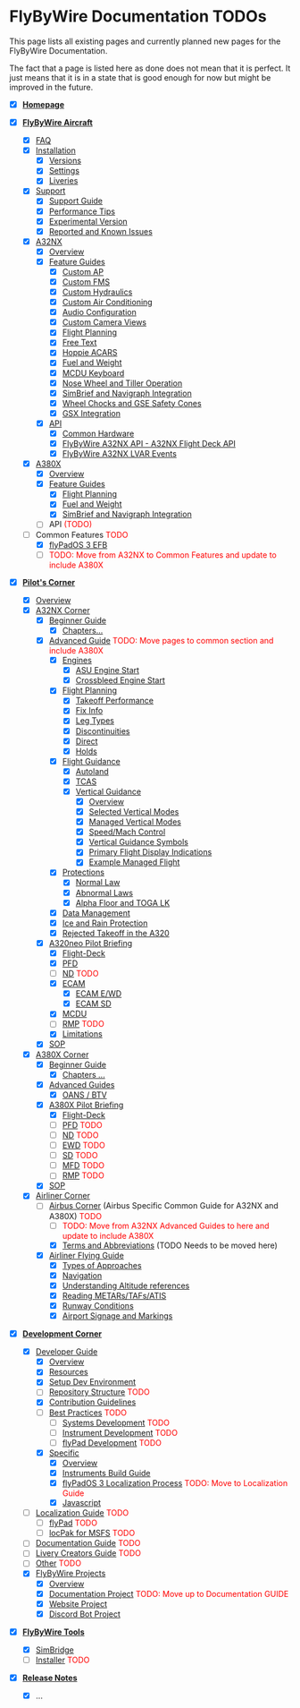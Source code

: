 # FlyByWire Documentation TODOs

This page lists all existing pages and currently planned new pages for the FlyByWire Documentation.

The fact that a page is listed here as done does not mean that it is perfect. It just means that it is in a state that 
is good enough for now but might be improved in the future.

- [X] [**Homepage**](index.md)

- [X] [**FlyByWire Aircraft**](aircraft/index.md)
    - [X] [FAQ](aircraft/faq.md)
    - [X] [Installation](aircraft/install/installation.md)
        - [X] [Versions](aircraft/install/installation.md)
        - [X] [Settings](aircraft/install/installation.md)
        - [X] [Liveries](aircraft/install/installation.md)
    - [X] [Support](aircraft/support/index.md)
        - [X] [Support Guide](aircraft/support/index.md)
        - [X] [Performance Tips](aircraft/support/performance-tips.md)
        - [X] [Experimental Version](aircraft/support/exp.md)
        - [X] [Reported and Known Issues](aircraft/support/known-issues/index.md)
    - [X] [A32NX](aircraft/a32nx/index.md)
        - [X] [Overview](aircraft/a32nx/index.md)
        - [X] [Feature Guides](aircraft/a32nx/feature-guides/index.md)
            - [X] [Custom AP](aircraft/a32nx/feature-guides/autopilot-fbw.md)
            - [X] [Custom FMS](aircraft/a32nx/feature-guides/cFMS.md)
            - [X] [Custom Hydraulics](aircraft/a32nx/feature-guides/custom-hydraulics.md)
            - [X] [Custom Air Conditioning](aircraft/a32nx/feature-guides/custom-air-conditioning.md)
            - [X] [Audio Configuration](aircraft/a32nx/feature-guides/audio.md)
            - [X] [Custom Camera Views](aircraft/a32nx/feature-guides/camera-views.md)
            - [X] [Flight Planning](aircraft/a32nx/feature-guides/flight-planning.md)
            - [X] [Free Text](aircraft/a32nx/feature-guides/freetext.md)
            - [X] [Hoppie ACARS](aircraft/a32nx/feature-guides/hoppie.md)
            - [X] [Fuel and Weight](aircraft/a32nx/feature-guides/loading-fuel-weight.md)
            - [X] [MCDU Keyboard](aircraft/a32nx/feature-guides/mcdu-keyboard.md)
            - [X] [Nose Wheel and Tiller Operation](aircraft/a32nx/feature-guides/nw-tiller.md)
            - [X] [SimBrief and Navigraph Integration](aircraft/a32nx/feature-guides/simbrief.md)
            - [X] [Wheel Chocks and GSE Safety Cones](aircraft/a32nx/feature-guides/wheel-chocks-cones.md)
            - [X] [GSX Integration](aircraft/a32nx/feature-guides/gsxintegration/index.md)
        - [X] [API](aircraft/a32nx/a32nx-api/index.md)
            - [X] [Common Hardware](aircraft/a32nx/a32nx-api/hardware.md)
            - [X] [FlyByWire A32NX API - A32NX Flight Deck API](aircraft/a32nx/a32nx-api/a32nx-flightdeck-api.md)
            - [X] [FlyByWire A32NX LVAR Events](aircraft/a32nx/a32nx-api/lvars-events.md)
    - [X] [A380X](aircraft/a380x/index.md)
        - [X] [Overview](aircraft/a380x/overview.md)
        - [X] [Feature Guides](aircraft/a380x/feature-guides/index.md)
            - [X] [Flight Planning](aircraft/a380x/feature-guides/flight-planning.md)
            - [X] [Fuel and Weight](aircraft/a380x/feature-guides/fuel-and-weight.md)
            - [X] [SimBrief and Navigraph Integration](aircraft/a380x/feature-guides/simbrief-and-navigraph-integration.md)
        - [ ] API <span style="color: red;">(TODO)</span>
    - [ ] Common Features <span style="color: red;">TODO</span>
        - [X] [flyPadOS 3 EFB](aircraft/common-features/flypados-3-efb.md)
        - [ ] <span style="color: red;">TODO: Move from A32NX to Common Features and update to include A380X</span>

- [X] [**Pilot's Corner**](pilots-corner/index.md)
    - [X] [Overview](pilots-corner/overview.md)
    - [X] [A32NX Corner](pilots-corner/a32nx-corner/index.md)
        - [X] [Beginner Guide](pilots-corner/a32nx-corner/beginner-guide/index.md)
            - [X] [Chapters...](pilots-corner/a32nx-corner/beginner-guide/chapters.md)
        - [X] [Advanced Guide](pilots-corner/a32nx-corner/advanced-guide/index.md) <span style="color: red;">TODO: Move pages to common section and include A380X</span>
            - [X] [Engines](pilots-corner/a32nx-corner/advanced-guide/engines/index.md)
                - [X] [ASU Engine Start](pilots-corner/a32nx-corner/advanced-guide/engines/asu-engine-start.md)
                - [X] [Crossbleed Engine Start](pilots-corner/a32nx-corner/advanced-guide/engines/crossbleed-engine-start.md)
            - [X] [Flight Planning](pilots-corner/a32nx-corner/advanced-guide/flight-planning/index.md)
                - [X] [Takeoff Performance](pilots-corner/a32nx-corner/advanced-guide/flight-planning/takeoff-performance.md)
                - [X] [Fix Info](pilots-corner/a32nx-corner/advanced-guide/flight-planning/fix-info.md)
                - [X] [Leg Types](pilots-corner/a32nx-corner/advanced-guide/flight-planning/leg-types.md)
                - [X] [Discontinuities](pilots-corner/a32nx-corner/advanced-guide/flight-planning/discontinuities.md)
                - [X] [Direct](pilots-corner/a32nx-corner/advanced-guide/flight-planning/direct.md)
                - [X] [Holds](pilots-corner/a32nx-corner/advanced-guide/flight-planning/holds.md)
            - [X] [Flight Guidance](pilots-corner/a32nx-corner/advanced-guide/flight-guidance/index.md)
                - [X] [Autoland](pilots-corner/a32nx-corner/advanced-guide/flight-guidance/autoland.md)
                - [X] [TCAS](pilots-corner/a32nx-corner/advanced-guide/flight-guidance/tcas.md)
                - [X] [Vertical Guidance](pilots-corner/a32nx-corner/advanced-guide/flight-guidance/vertical-guidance/index.md)
                  - [X] [Overview](pilots-corner/a32nx-corner/advanced-guide/flight-guidance/vertical-guidance/overview.md)
                  - [X] [Selected Vertical Modes](pilots-corner/a32nx-corner/advanced-guide/flight-guidance/vertical-guidance/selected-vertical-modes.md)
                  - [X] [Managed Vertical Modes](pilots-corner/a32nx-corner/advanced-guide/flight-guidance/vertical-guidance/managed-vertical-modes.md)
                  - [X] [Speed/Mach Control](pilots-corner/a32nx-corner/advanced-guide/flight-guidance/vertical-guidance/speed-mach-control.md)
                  - [X] [Vertical Guidance Symbols](pilots-corner/a32nx-corner/advanced-guide/flight-guidance/vertical-guidance/vertical-guidance-symbols.md)
                  - [X] [Primary Flight Display Indications](pilots-corner/a32nx-corner/advanced-guide/flight-guidance/vertical-guidance/primary-flight-display-indications.md)
                  - [X] [Example Managed Flight](pilots-corner/a32nx-corner/advanced-guide/flight-guidance/vertical-guidance/example-managed-flight.md)
            - [X] [Protections](pilots-corner/a32nx-corner/advanced-guide/protections/index.md)
                - [X] [Normal Law](pilots-corner/a32nx-corner/advanced-guide/protections/normal-law.md)
                - [X] [Abnormal Laws](pilots-corner/a32nx-corner/advanced-guide/protections/abnormal-laws.md)
                - [X] [Alpha Floor and TOGA LK](pilots-corner/a32nx-corner/advanced-guide/protections/alpha-floor-and-toga-lk.md)
            - [X] [Data Management](pilots-corner/a32nx-corner/advanced-guide/data-management.md)
            - [X] [Ice and Rain Protection](pilots-corner/a32nx-corner/advanced-guide/ice-and-rain-protection.md)
            - [X] [Rejected Takeoff in the A320](pilots-corner/a32nx-corner/advanced-guide/rejected-takeoff-in-the-a320.md)
        - [X] [A320neo Pilot Briefing](pilots-corner/a32nx-corner/a320neo-pilot-briefing/index.md)
            - [X] [Flight-Deck](pilots-corner/a32nx-corner/a320neo-pilot-briefing/flight-deck.md)
            - [X] [PFD](pilots-corner/a32nx-corner/a320neo-pilot-briefing/pfd.md)
            - [ ] [ND](pilots-corner/a32nx-corner/a320neo-pilot-briefing/nd.md) <span style="color: red;">TODO</span>
            - [X] [ECAM](pilots-corner/a32nx-corner/a320neo-pilot-briefing/ecam/index.md)
                - [X] [ECAM E/WD](pilots-corner/a32nx-corner/a320neo-pilot-briefing/ecam/ecam-ewd.md)
                - [X] [ECAM SD](pilots-corner/a32nx-corner/a320neo-pilot-briefing/ecam/ecam-sd.md)
            - [X] [MCDU](pilots-corner/a32nx-corner/a320neo-pilot-briefing/mcdu.md)
            - [ ] [RMP](pilots-corner/a32nx-corner/a320neo-pilot-briefing/rmp.md) <span style="color: red;">TODO</span>
            - [X] [Limitations](pilots-corner/a32nx-corner/a320neo-pilot-briefing/limitations.md)
        - [X] [SOP](pilots-corner/a32nx-corner/sop.md)
    - [X] [A380X Corner](pilots-corner/a380x-corner/index.md)
        - [X] [Beginner Guide](pilots-corner/a380x-corner/beginner-guide/index.md)
            - [X] [Chapters ...](pilots-corner/a380x-corner/beginner-guide/chapters.md)
        - [X] [Advanced Guides](pilots-corner/a380x-corner/advanced-guides/index.md)
            - [X] [OANS / BTV](pilots-corner/a380x-corner/advanced-guides/oans-btv.md)
        - [X] [A380X Pilot Briefing](pilots-corner/a380x-corner/a380x-pilot-briefing/index.md)
            - [X] [Flight-Deck](pilots-corner/a380x-corner/a380x-pilot-briefing/flight-deck.md)
            - [ ] [PFD](pilots-corner/a380x-corner/a380x-pilot-briefing/pfd.md) <span style="color: red;">TODO</span>
            - [ ] [ND](pilots-corner/a380x-corner/a380x-pilot-briefing/nd.md) <span style="color: red;">TODO</span>
            - [ ] [EWD](pilots-corner/a380x-corner/a380x-pilot-briefing/ewd.md) <span style="color: red;">TODO</span>
            - [ ] [SD](pilots-corner/a380x-corner/a380x-pilot-briefing/sd.md) <span style="color: red;">TODO</span>
            - [ ] [MFD](pilots-corner/a380x-corner/a380x-pilot-briefing/mfd.md) <span style="color: red;">TODO</span>
            - [ ] [RMP](pilots-corner/a380x-corner/a380x-pilot-briefing/rmp.md) <span style="color: red;">TODO</span>
        - [X] [SOP](pilots-corner/a380x-corner/sop.md)
    - [X] [Airliner Corner](pilots-corner/airliner-corner/index.md)
        - [ ] [Airbus Corner](pilots-corner/airliner-corner/airbus-corner.md) (Airbus Specific Common Guide for A32NX and A380X) <span style="color: red;">TODO</span>
            - [ ] <span style="color: red;">TODO: Move from A32NX Advanced Guides to here and update to include A380X</span>
            - [X] [Terms and Abbreviations](pilots-corner/airliner-corner/terms-and-abbreviations.md) (TODO Needs to be moved here)
        - [X] [Airliner Flying Guide](pilots-corner/airliner-corner/airliner-flying-guide/index.md)
            - [X] [Types of Approaches](pilots-corner/airliner-corner/airliner-flying-guide/types-of-approaches.md)
            - [X] [Navigation](pilots-corner/airliner-corner/airliner-flying-guide/navigation.md)
            - [X] [Understanding Altitude references](pilots-corner/airliner-corner/airliner-flying-guide/understanding-altitude-references.md)
            - [X] [Reading METARs/TAFs/ATIS](pilots-corner/airliner-corner/airliner-flying-guide/reading-metars-tafs-atis.md)
            - [X] [Runway Conditions](pilots-corner/airliner-corner/airliner-flying-guide/runway-conditions.md)
            - [X] [Airport Signage and Markings](pilots-corner/airliner-corner/airliner-flying-guide/airport-signage-and-markings.md)

- [X] [**Development Corner**](development-corner/index.md)
    - [X] [Developer Guide](development-corner/developer-guide/index.md)
        - [X] [Overview](development-corner/developer-guide/overview.md)
        - [X] [Resources](development-corner/developer-guide/resources.md)
        - [X] [Setup Dev Environment](development-corner/developer-guide/setup-dev-environment.md)
        - [ ] [Repository Structure](development-corner/developer-guide/repository-structure.md) <span style="color: red;">TODO</span>
        - [X] [Contribution Guidelines](development-corner/developer-guide/contribution-guidelines.md)
        - [ ] [Best Practices](development-corner/developer-guide/best-practices.md) <span style="color: red;">TODO</span>
            - [ ] [Systems Development](development-corner/developer-guide/best-practices/systems-development.md) <span style="color: red;">TODO</span>
            - [ ] [Instrument Development](development-corner/developer-guide/best-practices/instrument-development.md) <span style="color: red;">TODO</span>
            - [ ] [flyPad Development](development-corner/developer-guide/best-practices/flypad-development.md) <span style="color: red;">TODO</span>
        - [X] [Specific](development-corner/developer-guide/specific/index.md)
            - [X] [Overview](development-corner/developer-guide/specific/overview.md)
            - [X] [Instruments Build Guide](development-corner/developer-guide/specific/instruments-build-guide.md)
            - [X] [flyPadOS 3 Localization Process](development-corner/developer-guide/specific/flypados-3-localization-process.md) <span style="color: red;">TODO: Move to Localization Guide</span>
            - [X] [Javascript](development-corner/developer-guide/specific/javascript.md)
    - [ ] [Localization Guide](development-corner/localization-guide/index.md) <span style="color: red;">TODO</span>
        - [ ] [flyPad](development-corner/localization-guide/flypad.md) <span style="color: red;">TODO</span>
        - [ ] [locPak for MSFS](development-corner/localization-guide/locpak-for-msfs.md) <span style="color: red;">TODO</span>
    - [ ] [Documentation Guide](development-corner/documentation-guide/index.md) <span style="color: red;">TODO</span>
    - [ ] [Livery Creators Guide](development-corner/livery-creators-guide/index.md) <span style="color: red;">TODO</span>
    - [ ] [Other](development-corner/other/index.md) <span style="color: red;">TODO</span>
    - [X] [FlyByWire Projects](development-corner/flybywire-projects/index.md)
        - [X] [Overview](development-corner/flybywire-projects/overview.md)
        - [X] [Documentation Project](development-corner/flybywire-projects/documentation-project.md) <span style="color: red;">TODO: Move up to Documentation GUIDE</span>
        - [X] [Website Project](development-corner/flybywire-projects/website-project.md)
        - [X] [Discord Bot Project](development-corner/flybywire-projects/discord-bot-project.md)

- [X] [**FlyByWire Tools**](flybywire-tools/index.md)
    - [X] [SimBridge](flybywire-tools/simbridge.md)
    - [ ] [Installer](flybywire-tools/installer.md) <span style="color: red;">TODO</span>

- [X] [**Release Notes**](release-notes/index.md)
    - [X] ...

